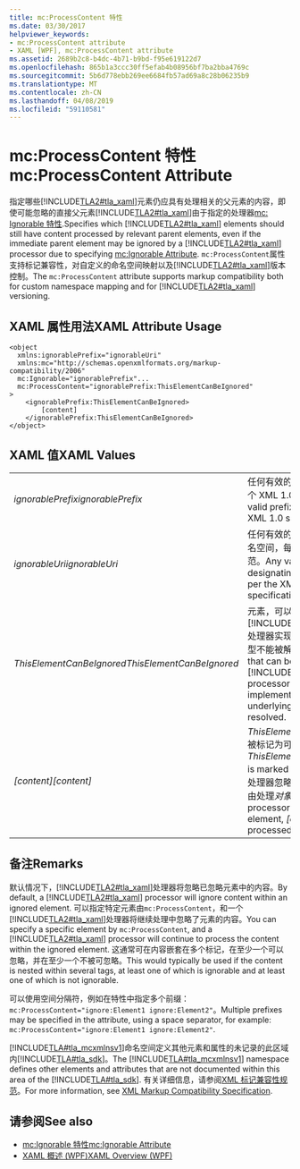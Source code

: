```yaml
---
title: mc:ProcessContent 特性
ms.date: 03/30/2017
helpviewer_keywords:
- mc:ProcessContent attribute
- XAML [WPF], mc:ProcessContent attribute
ms.assetid: 2689b2c8-b4dc-4b71-b9bd-f95e619122d7
ms.openlocfilehash: 865b1a3ccc30ff5efab4b08956bf7ba2bba4769c
ms.sourcegitcommit: 5b6d778ebb269ee6684fb57ad69a8c28b06235b9
ms.translationtype: MT
ms.contentlocale: zh-CN
ms.lasthandoff: 04/08/2019
ms.locfileid: "59110581"
---
```

# <a name="mcprocesscontent-attribute"></a><span data-ttu-id="f18d8-102">mc:ProcessContent 特性</span><span class="sxs-lookup"><span data-stu-id="f18d8-102">mc:ProcessContent Attribute</span></span>
<span data-ttu-id="f18d8-103">指定哪些[!INCLUDE[TLA2#tla_xaml](../../../../includes/tla2sharptla-xaml-md.md)]元素仍应具有处理相关的父元素的内容，即使可能忽略的直接父元素[!INCLUDE[TLA2#tla_xaml](../../../../includes/tla2sharptla-xaml-md.md)]由于指定的处理器[mc: Ignorable 特性](mc-ignorable-attribute.md).</span><span class="sxs-lookup"><span data-stu-id="f18d8-103">Specifies which [!INCLUDE[TLA2#tla_xaml](../../../../includes/tla2sharptla-xaml-md.md)] elements should still have content processed by relevant parent elements, even if the immediate parent element may be ignored by a [!INCLUDE[TLA2#tla_xaml](../../../../includes/tla2sharptla-xaml-md.md)] processor due to specifying [mc:Ignorable Attribute](mc-ignorable-attribute.md).</span></span> <span data-ttu-id="f18d8-104">`mc:ProcessContent`属性支持标记兼容性，对自定义的命名空间映射以及[!INCLUDE[TLA2#tla_xaml](../../../../includes/tla2sharptla-xaml-md.md)]版本控制。</span><span class="sxs-lookup"><span data-stu-id="f18d8-104">The `mc:ProcessContent` attribute supports markup compatibility both for custom namespace mapping and for [!INCLUDE[TLA2#tla_xaml](../../../../includes/tla2sharptla-xaml-md.md)] versioning.</span></span>  
  
## <a name="xaml-attribute-usage"></a><span data-ttu-id="f18d8-105">XAML 属性用法</span><span class="sxs-lookup"><span data-stu-id="f18d8-105">XAML Attribute Usage</span></span>  
  
```  
<object  
  xmlns:ignorablePrefix="ignorableUri"  
  xmlns:mc="http://schemas.openxmlformats.org/markup-compatibility/2006"  
  mc:Ignorable="ignorablePrefix"...  
  mc:ProcessContent="ignorablePrefix:ThisElementCanBeIgnored"  
>  
    <ignorablePrefix:ThisElementCanBeIgnored>  
        [content]  
    </ignorablePrefix:ThisElementCanBeIgnored>  
</object>  
```  
  
## <a name="xaml-values"></a><span data-ttu-id="f18d8-106">XAML 值</span><span class="sxs-lookup"><span data-stu-id="f18d8-106">XAML Values</span></span>  
  
|||  
|-|-|  
|*<span data-ttu-id="f18d8-107">ignorablePrefix</span><span class="sxs-lookup"><span data-stu-id="f18d8-107">ignorablePrefix</span></span>*|<span data-ttu-id="f18d8-108">任何有效的前缀字符串，每个 XML 1.0 规范。</span><span class="sxs-lookup"><span data-stu-id="f18d8-108">Any valid prefix string, per the XML 1.0 specification.</span></span>|  
|*<span data-ttu-id="f18d8-109">ignorableUri</span><span class="sxs-lookup"><span data-stu-id="f18d8-109">ignorableUri</span></span>*|<span data-ttu-id="f18d8-110">任何有效的 URI 指定一个命名空间，每个 XML 1.0 规范。</span><span class="sxs-lookup"><span data-stu-id="f18d8-110">Any valid URI for designating a namespace, per the XML 1.0 specification.</span></span>|  
|*<span data-ttu-id="f18d8-111">ThisElementCanBeIgnored</span><span class="sxs-lookup"><span data-stu-id="f18d8-111">ThisElementCanBeIgnored</span></span>*|<span data-ttu-id="f18d8-112">元素，可以忽略[!INCLUDE[TLA#tla_xaml](../../../../includes/tlasharptla-xaml-md.md)]处理器实现中，如果基础类型不能被解析。</span><span class="sxs-lookup"><span data-stu-id="f18d8-112">An element that can be ignored by [!INCLUDE[TLA#tla_xaml](../../../../includes/tlasharptla-xaml-md.md)] processor implementations, if the underlying type cannot be resolved.</span></span>|  
|*<span data-ttu-id="f18d8-113">[content]</span><span class="sxs-lookup"><span data-stu-id="f18d8-113">[content]</span></span>*|<span data-ttu-id="f18d8-114">*ThisElementCanBeIgnored*被标记为可忽略。</span><span class="sxs-lookup"><span data-stu-id="f18d8-114">*ThisElementCanBeIgnored* is marked ignorable.</span></span> <span data-ttu-id="f18d8-115">如果处理器忽略该元素， *[内容]* 由处理*对象*。</span><span class="sxs-lookup"><span data-stu-id="f18d8-115">If the processor ignores that element, *[content]* is processed by *object*.</span></span>|  
  
## <a name="remarks"></a><span data-ttu-id="f18d8-116">备注</span><span class="sxs-lookup"><span data-stu-id="f18d8-116">Remarks</span></span>  
 <span data-ttu-id="f18d8-117">默认情况下，[!INCLUDE[TLA2#tla_xaml](../../../../includes/tla2sharptla-xaml-md.md)]处理器将忽略已忽略元素中的内容。</span><span class="sxs-lookup"><span data-stu-id="f18d8-117">By default, a [!INCLUDE[TLA2#tla_xaml](../../../../includes/tla2sharptla-xaml-md.md)] processor will ignore content within an ignored element.</span></span> <span data-ttu-id="f18d8-118">可以指定特定元素由`mc:ProcessContent`，和一个[!INCLUDE[TLA2#tla_xaml](../../../../includes/tla2sharptla-xaml-md.md)]处理器将继续处理中忽略了元素的内容。</span><span class="sxs-lookup"><span data-stu-id="f18d8-118">You can specify a specific element by `mc:ProcessContent`, and a [!INCLUDE[TLA2#tla_xaml](../../../../includes/tla2sharptla-xaml-md.md)] processor will continue to process the content within the ignored element.</span></span> <span data-ttu-id="f18d8-119">这通常可在内容嵌套在多个标记，在至少一个可以忽略，并在至少一个不被可忽略。</span><span class="sxs-lookup"><span data-stu-id="f18d8-119">This would typically be used if the content is nested within several tags, at least one of which is ignorable and at least one of which is not ignorable.</span></span>  
  
 <span data-ttu-id="f18d8-120">可以使用空间分隔符，例如在特性中指定多个前缀： `mc:ProcessContent="ignore:Element1 ignore:Element2"`。</span><span class="sxs-lookup"><span data-stu-id="f18d8-120">Multiple prefixes may be specified in the attribute, using a space separator, for example: `mc:ProcessContent="ignore:Element1 ignore:Element2"`.</span></span>  
  
 <span data-ttu-id="f18d8-121">[!INCLUDE[TLA#tla_mcxmlnsv1](../../../../includes/tlasharptla-mcxmlnsv1-md.md)]命名空间定义其他元素和属性的未记录的此区域内[!INCLUDE[TLA#tla_sdk](../../../../includes/tlasharptla-sdk-md.md)]。</span><span class="sxs-lookup"><span data-stu-id="f18d8-121">The [!INCLUDE[TLA#tla_mcxmlnsv1](../../../../includes/tlasharptla-mcxmlnsv1-md.md)] namespace defines other elements and attributes that are not documented within this area of the [!INCLUDE[TLA#tla_sdk](../../../../includes/tlasharptla-sdk-md.md)].</span></span> <span data-ttu-id="f18d8-122">有关详细信息，请参阅[XML 标记兼容性规范](https://go.microsoft.com/fwlink/?LinkId=73824)。</span><span class="sxs-lookup"><span data-stu-id="f18d8-122">For more information, see [XML Markup Compatibility Specification](https://go.microsoft.com/fwlink/?LinkId=73824).</span></span>  
  
## <a name="see-also"></a><span data-ttu-id="f18d8-123">请参阅</span><span class="sxs-lookup"><span data-stu-id="f18d8-123">See also</span></span>

- [<span data-ttu-id="f18d8-124">mc:Ignorable 特性</span><span class="sxs-lookup"><span data-stu-id="f18d8-124">mc:Ignorable Attribute</span></span>](mc-ignorable-attribute.md)
- [<span data-ttu-id="f18d8-125">XAML 概述 (WPF)</span><span class="sxs-lookup"><span data-stu-id="f18d8-125">XAML Overview (WPF)</span></span>](xaml-overview-wpf.md)
